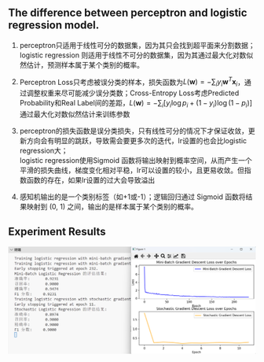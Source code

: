 ## The difference between perceptron and logistic regression model.
1. perceptron只适用于线性可分的数据集，因为其只会找到超平面来分割数据；logistic regression 则适用于线性不可分的数据集，因为其通过最大化对数似然估计，预测样本属于某个类别的概率。

2. Perceptron Loss只考虑被误分类的样本，损失函数为$L(\mathbf{w}) = -\sum_{i} y_i \mathbf{w}^T \mathbf{x}_i$，通过调整权重来尽可能减少误分类数；Cross-Entropy Loss考虑Predicted Probability和Real Label间的差距，$L(\mathbf{w}) = -\sum_{i} \left[y_i \log p_i + (1 - y_i) \log (1 - p_i)\right]$通过最大化对数似然估计来训练参数

3. perceptron的损失函数是误分类损失，只有线性可分的情况下才保证收敛，更新方向会有明显的跳跃，导致需会要更多次的迭代，lr设置的也会比logistic regression大；  
logistic regression使用Sigmoid 函数将输出映射到概率空间，从而产生一个平滑的损失曲线，梯度变化相对平稳，lr可以设置的较小，且更易收敛。但指数函数的存在，如果lr设置的过大会导致溢出

4. 感知机输出的是一个类别标签（如+1或-1）；逻辑回归通过 Sigmoid 函数将结果映射到 (0, 1) 之间，输出的是样本属于某个类别的概率。


## Experiment Results
<img src="./result.png" alt="Description of image" width="800"/>
